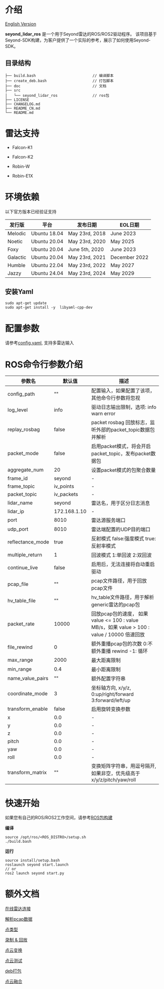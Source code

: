 # 介绍

 [English Version](README.md) 

**seyond_lidar_ros** 是一个用于Seyond雷达的ROS/ROS2驱动程序。
该项目基于Seyond-SDK构建，为客户提供了一个实际的参考，展示了如何使用Seyond-SDK。

## 目录结构

```
├── build.bash                          // 编译脚本
├── create_deb.bash                     // 打包脚本
├── doc                                 // 文档
├── src
│   └── seyond_lidar_ros                // ros包
├── LICENSE
├── CHANGELOG.md
├── README_CN.md
└── README.md
```

# 雷达支持

- Falcon-K1
  
- Falcon-K2
  
- Robin-W
  
- Robin-E1X
  

# 环境依赖

以下官方版本已经验证支持

| 发行版 | 平台 | 发布日期 | EOL日期 |
| --- | --- | --- | --- |
| Melodic | Ubuntu 18.04 | May 23rd, 2018 | June 2023 |
| Noetic | Ubuntu 20.04 | May 23rd, 2020 | May 2025 |
| Foxy | Ubuntu 20.04 | June 5th, 2020 | June 2023 |
| Galactic | Ubuntu 20.04 | May 23rd, 2021 | December 2022 |
| Humble | Ubuntu 22.04 | May 23rd, 2022 | May 2027 |
| Jazzy | Ubuntu 24.04 | May 23rd, 2024 | May 2029 |

## 安装Yaml


```
sudo apt-get update
sudo apt-get install -y  libyaml-cpp-dev
```

# 配置参数

请参考[config.yaml](/src/seyond_lidar_ros/config/config.yaml), 支持多雷达输入

# ROS命令行参数介绍

| 参数名 | 默认值 | 描述 |
| --- | --- | --- |
| config_path | ""  | 配置输入，如果配置了该项，其他命令行参数将忽视 |
| log_level | info | 驱动日志输出限制，选项: info warn error |
| replay_rosbag | false | packet rosbag 回放标志，监听外部的packet_topic数据包并解析 |
| packet_mode | false | 启用packet模式，将会开启packet_topic，发布packet数据包 |
| aggregate_num | 20  | 设置packet模式的包聚合数量 |
| frame_id | seyond | - |
| frame_topic | iv_points | - |
| packet_topic | iv_packets | - |
| lidar_name | seyond | 雷达名，用于区分日志消息 |
| lidar_ip | 172.168.1.10 | - |
| port | 8010 | 雷达源服务端口 |
| udp_port | 8010 | 雷达端配置的UDP目的端口 |
| reflectance_mode | true | 反射模式 false:强度模式 true:反射率模式 |
| multiple_return | 1   | 回波模式 1:单回波 2:双回波 |
| continue_live | false | 启用后，无法连接将自动重启驱动 |
| pcap_file | ""  | pcap文件路径，用于回放pcap文件 |
| hv_table_file | ""  | hv_table文件路径，用于解析generic雷达的pcap包 |
| packet_rate | 10000 | 回放pcap包的速度， 如果 value <= 100 :  value MB/s，如果 value  >  100 :  value / 10000 倍速回放 |
| file_rewind | 0   | 额外重播pcap包的次数 0:不额外重播 rewind -1: 循环 |
| max_range | 2000 | 最大距离限制 |
| min_range | 0.4 | 最小距离限制 |
| name_value_pairs | ""  | 额外配置字符串 |
| coordinate_mode | 3   | 坐标轴方向, x/y/z, 0:up/right/forward 3:forward/left/up |
| transform_enable | false | 启用旋转变换参数 |
| x   | 0.0 | - |
| y   | 0.0 | - |
| z   | 0.0 | - |
| pitch | 0.0 | - |
| yaw | 0.0 | - |
| roll | 0.0 | - |
| transform_matrix | "" | 变换矩阵字符串，用逗号隔开, 如果非空，优先级高于x/y/z/pitch/yaw/roll |

# 快速开始

如果您有自己的ROS/ROS2工作空间，请参考[ROS包构建](src/seyond_lidar_ros/README.md)

**编译**

```
source /opt/ros/<ROS_DISTRO>/setup.sh
./build.bash
```

**运行**

```
source install/setup.bash
roslaunch seyond start.launch
// or
ros2 launch seyond start.py
```

# 额外文档

[在线雷达连接](doc/01_how_to_connect_live_lidar_cn.md)

[解析pcap数据](doc/03_how_to_parse_pcap_data_cn.md)

[点类型](doc/02_how_to_change_point_type_cn.md)

[录制 & 回放](doc/04_how_to_record_data_cn.md)

[点云变换](05_how_to_enable_transform_cn.md)

[点云测试](doc/06_how_to_use_test_node_cn.md)

[deb打包](doc/08_how_to_create_deb_cn.md)

[点云融合](doc/07_how_to_fuse_multiple_lidars_cn.md)
